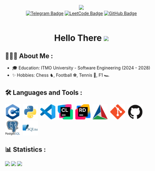 <div id="header" align="center">
  <img src="https://media.giphy.com/media/v1.Y2lkPWVjZjA1ZTQ3cWV3cm54NGYxZTFhM2RjZjFteTQ1MnlrZXdvMXNtcm5udXhzeWg0NSZlcD12MV9naWZzJmN0PWc/CuuSHzuc0O166MRfjt/giphy.gif" width="180"/>
</div>

<div id="badges" align="center">
  <a href="https://t.me/th3spec1al1">
    <img src="https://img.shields.io/badge/Telegram-blue?logo=telegram&logoColor=white&style=for-the-badge" alt="Telegram Badge"/></a>
  <a href="https://leetcode.com/u/th3spec1al1">
    <img src="https://img.shields.io/badge/LeetCode-black?logo=leetcode&logoColor=orange&style=for-the-badge" alt="LeetCode Badge"/></a>
  <a href="https://github.com/th3spec1al1">
    <img src="https://img.shields.io/badge/GitHub-white?logo=github&logoColor=black&style=for-the-badge" alt="GitHub Badge"/></a>
</div>

<div id="viewers" align="center">
  <img src="https://komarev.com/ghpvc/?username=th3spec1al1&style=flat-square&color=blue" alt=""/>
</div>

<h1 align="center">
  Hello There
  <img src="https://media3.giphy.com/media/v1.Y2lkPTc5MGI3NjExcmNlbXhybHZldGZmbGtjZzZpcnBqN244N2RpZXg1NmNiNzhkZ2dibyZlcD12MV9pbnRlcm5hbF9naWZfYnlfaWQmY3Q9cw/Tlb4G3sLepRkfp7Ytc/giphy.gif" width="40px"/>
</h1>

## 👨🏽‍💻 About Me :
- 🎓 Education: ITMO University - Software Engineering (2024 - 2028)
- ✨ Hobbies: Chess ♞, Football ⚽, Tennis 🎾, F1 🏎️

## 🛠 Languages and Tools :
<div>
  <img src="https://github.com/devicons/devicon/blob/master/icons/cplusplus/cplusplus-original.svg" title="C++" alt="C++" width="50" height="50"/>&nbsp;
  <img src="https://github.com/devicons/devicon/blob/master/icons/python/python-original.svg" title="Python" alt="Python" width="50" height="50"/>&nbsp;
  <img src="https://github.com/devicons/devicon/blob/master/icons/vscode/vscode-original.svg" title="vscode" alt="vscode" width="50" height="50"/>&nbsp;
  <img src="https://github.com/devicons/devicon/blob/master/icons/clion/clion-original.svg" title="Clion" alt="Clion" width="50" height="50"/>&nbsp;
  <img src="https://github.com/devicons/devicon/blob/master/icons/rider/rider-original.svg" title="Rider" alt="Rider" width="50" height="50"/>&nbsp;
  <img src="https://github.com/devicons/devicon/blob/master/icons/cmake/cmake-original.svg" title="Cmake" alt="Cmake" width="50" height="50"/>&nbsp;
  <img src="https://github.com/devicons/devicon/blob/master/icons/git/git-original.svg" title="Git" alt="Git" width="50" height="50"/>&nbsp;
  <img src="https://github.com/devicons/devicon/blob/master/icons/github/github-original.svg" title="Github" alt="Github" width="50" height="50"/>&nbsp;
  <img src="https://github.com/devicons/devicon/blob/master/icons/postgresql/postgresql-original-wordmark.svg" title="PostgreSQL" alt="PostgreSQL" width="50" height="50"/>&nbsp;
  <img src="https://github.com/devicons/devicon/blob/master/icons/sqlite/sqlite-original-wordmark.svg" title="SQLLite" alt="SQLLite" width="50" height="50"/>&nbsp;
</div>

## 📊 Statistics :
<div>
  <img src="https://github-readme-stats.vercel.app/api/top-langs/?username=th3spec1al1&layout=compact&theme=vision-friendly-dark" height="150"/>
  <img src="https://preview.redd.it/what-is-the-most-overused-f1-meme-of-all-time-v0-d90octo201if1.jpeg?auto=webp&s=ab0be2dfc220a3b10f00c56203077e513634c359" width="150"/>
  <img src="https://github-readme-stats.vercel.app/api?username=th3spec1al1&show_icons=true&theme=vision-friendly-dark" height="150"/>
</div>
